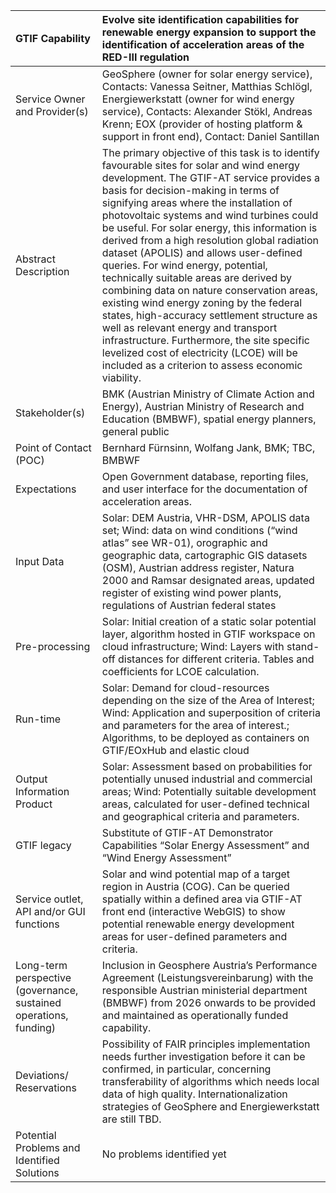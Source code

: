 ﻿|GTIF Capability|**Evolve site identification capabilities for renewable energy expansion to support the identification of acceleration areas of the RED-III regulation** |
| :- | :- |
|Service Owner and Provider(s)|GeoSphere (owner for solar energy service), Contacts: Vanessa Seitner, Matthias Schlögl, Energiewerkstatt (owner for wind energy service), Contacts: Alexander Stökl, Andreas Krenn; EOX (provider of hosting platform & support in front end), Contact: Daniel Santillan|
|Abstract Description|The primary objective of this task is to identify favourable sites for solar and wind energy development. The GTIF-AT service provides a basis for decision-making in terms of signifying areas where the installation of photovoltaic systems and wind turbines could be useful. For solar energy, this information is derived from a high resolution global radiation dataset (APOLIS) and allows user-defined queries. For wind energy, potential, technically suitable areas are derived by combining data on nature conservation areas, existing wind energy zoning by the federal states, high-accuracy settlement structure as well as relevant energy and transport infrastructure. Furthermore, the site specific levelized cost of electricity (LCOE) will be included as a criterion to assess economic viability. |
|Stakeholder(s)|BMK (Austrian Ministry of Climate Action and Energy), Austrian Ministry of Research and Education (BMBWF), spatial energy planners, general public|
|Point of Contact (POC)|Bernhard Fürnsinn, Wolfang Jank, BMK; TBC, BMBWF|
|Expectations|Open Government database, reporting files, and user interface for the documentation of acceleration areas.|
|Input Data|Solar: DEM Austria, VHR-DSM, APOLIS data set; Wind: data on wind conditions (“wind atlas” see WR-01), orographic and geographic data, cartographic GIS datasets (OSM), Austrian address register, Natura 2000 and Ramsar designated areas, updated register of existing wind power plants, regulations of Austrian federal states|
|Pre-processing|Solar: Initial creation of a static solar potential layer, algorithm hosted in GTIF workspace on cloud infrastructure; Wind: Layers with stand-off distances for different criteria. Tables and coefficients for LCOE calculation.|
|Run-time|Solar: Demand for cloud-resources depending on the size of the Area of Interest; Wind: Application and superposition of criteria and parameters for the area of interest.; Algorithms, to be deployed as containers on GTIF/EOxHub and elastic cloud|
|Output Information Product|Solar: Assessment based on probabilities for potentially unused industrial and commercial areas; Wind: Potentially suitable development areas, calculated for user-defined technical and geographical criteria and parameters.|
|GTIF legacy|Substitute of GTIF-AT Demonstrator Capabilities “Solar Energy Assessment” and “Wind Energy Assessment”|
|Service outlet, API and/or GUI functions|Solar and wind potential map of a target region in Austria (COG). Can be queried spatially within a defined area via GTIF-AT front end (interactive WebGIS) to show potential renewable energy development areas for user-defined parameters and criteria.|
|Long-term perspective (governance, sustained operations, funding)|Inclusion in Geosphere Austria’s Performance Agreement (Leistungsvereinbarung) with the responsible Austrian ministerial department (BMBWF) from 2026 onwards to be provided and maintained as operationally funded capability.|
|Deviations/ Reservations|Possibility of FAIR principles implementation needs further investigation before it can be confirmed, in particular, concerning transferability of algorithms which needs local data of high quality. Internationalization strategies of GeoSphere and Energiewerkstatt are still TBD. |
|Potential Problems and Identified Solutions|No problems identified yet|

